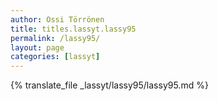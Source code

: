 ```yaml
---
author: Ossi Törrönen
title: titles.lassyt.lassy95
permalink: /lassy95/
layout: page
categories: [lassyt]
---
```

{% translate_file _lassyt/lassy95/lassy95.md %}